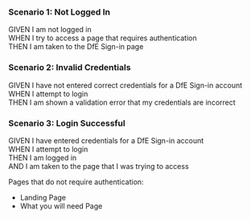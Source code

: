 ### Scenario 1: Not Logged In

GIVEN I am not logged in  
WHEN I try to access a page that requires authentication  
THEN I am taken to the DfE Sign-in page


### Scenario 2: Invalid Credentials

GIVEN I have not entered correct credentials for a DfE Sign-in account  
WHEN I attempt to login  
THEN I am shown a validation error that my credentials are incorrect


### Scenario 3: Login Successful

GIVEN I have entered credentials for a DfE Sign-in account  
WHEN I attempt to login  
THEN I am logged in  
AND I am taken to the page that I was trying to access


Pages that do not require authentication:
* Landing Page
* What you will need Page
